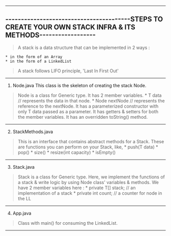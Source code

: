 ------------------------------------------------------------------------------------------------------------------------
----------------------------------------STEPS TO CREATE YOUR OWN STACK INFRA & ITS METHODS------------------
------------------------------------------------------------------------------------------------------------

> A stack is a data structure that can be implemented in 2 ways :
 
	* in the form of an Array
	* in the form of a LinkedList

> A stack follows LIFO principle, 'Last In First Out'

------------------------------------------------------------------------------------------------------------------------

1. Node<T>.java
This class is the skeleton of creating the stack Node.

> Node is a class for Generic type.
> It has 2 member variables.
	* T data					// represents the data in that node.
	* Node<T> nextNode			// represents the reference to the nextNode.
> It has a parameterized constructor with only T data passed as a parameter.
> It has getters & setters for both the member variables.
> It has an overridden toString() method.
------------------------------------------------------------------------------------------------------------------------

2. StackMethods.java

> This is an interface that contains abstract methods for a Stack.
> These are functions you can perform on your Stack, like,
	* push(T data)
	* pop()
	* size()
	* resize(int capacity)
	* isEmpty()
------------------------------------------------------------------------------------------------------------------------

3. Stack.java

> Stack is a class for Generic type.
> Here, we implement the functions of a stack & write logic by using Node class' variables & methods.
> We have 2 member variables here :
	* private T[] stack;			// an implementation of a stack
	* private int count;			// a counter for node in the LL
------------------------------------------------------------------------------------------------------------------------

4. App.java

> Class with main() for consuming the LinkedList.

------------------------------------------------------------------------------------------------------------------------